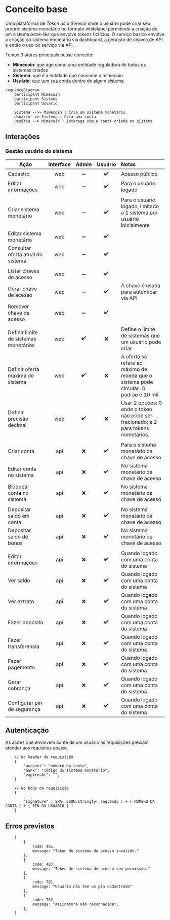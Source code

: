 # Conceito base
Uma plataforma de *Token as a Service* onde o usuário pode criar seu próprio sistema monetário no formato whitelabel permitindo a criação de um sistema *bank-like* que envolve tokens fictícios. O serviço basico envolve a criação do sistema monetário via dashboard, a geração de chaves de API e então o uso do serviço via API.

Temos 3 atores principais nesse conceito:

 - **Mimecoin**: que age como uma entidade reguladora de todos os sistemas criados
 - **Sistema**: que é a entidade que consome o mimecoin
 - **Usuário**: que tem sua conta dentro de algum sistema

```mermaid
sequenceDiagram
	participant Mimecoin
	participant Sistema
	participant Usuário
	
	Sistema -->> Mimecoin : Cria um sistema monetário
	Usuário ->> Sistema : Cria uma conta
	Usuário --> Mimecoin : Interage com a conta criada no sistema
```

## Interações

### Gestão usuário do sistema

| Ação | Interface | Admin | Usuário | Notas
| -- | :--: | :--: | :--: | :-- | 
| Cadastro | web | ➖ | ✔️ | Acesso público
| Editar informações | web | ➖ | ✔️ | Para o usuário logado
||
| Criar sistema monetário | web | ➖ | ✔️ | Para o usuário logado, limitado a 1 sistema por usuário inicialmente
| Editar sistema monetário | web | ➖ | ✔️ | 
| Consultar oferta atual do sistema | web | ➖ | ✔️ | 
||
| Listar chaves de acesso | web | ➖ | ✔️ |
| Gerar chave de acesso | web | ➖ | ✔️ | A chave é usada para autenticar via API
| Remover chave de acesso | web | ➖ | ✔️ | 
||
| Definir limite de sistemas monetários | web | ✔️ | ❌ | Define o limite de sistemas que um usuário pode criar |
| Definir oferta máxima de sistema | web | ✔️ | ❌ | A oferta se refere ao máximo de moeda que o sistema pode circular. O padrão é 10 mil. |
| Definir precisão decimal | web | ✔️ | ❌ | Usar 2 opções: 0 onde o token não pode ser fracionado; e 2 para tokens monetários. |
||
| Criar conta | api | ❌ | ✔️ | Para o sistema monetário da chave de acesso |
| Editar conta no sistema | api | ❌ | ✔️ | No sistema monetário da chave de acesso |
| Bloquear conta no sistema  | api | ❌ | ✔️ | No sistema monetário da chave de acesso |
||
| Depositar saldo em conta  | api | ❌ | ✔️ | No sistema monetário da chave de acesso |
| Depositar saldo de bonus | api | ❌ | ✔️ | No sistema monetário da chave de acesso |
||
| Editar informações | api | ❌ | ✔️ | Quando logado com uma conta do sistema
| Ver saldo | api | ❌ | ✔️ | Quando logado com uma conta do sistema
| Ver extrato | api | ❌ | ✔️ | Quando logado com uma conta do sistema
| Fazer depósito | api | ❌ | ✔️ | Quando logado com uma conta do sistema
| Fazer transferencia | api | ❌ | ✔️ | Quando logado com uma conta do sistema
| Fazer pagemento | api | ❌ | ✔️ | Quando logado com uma conta do sistema
| Gerar cobrança | api | ❌ | ✔️ | Quando logado com uma conta do sistema
| Configurar pin de segurança | api | ❌ | ✔️ | Quando logado com uma conta do sistema

## Autenticação

As ações que envolvem conta de um usuário as requisições preciam atender aos requisitos abaixo.

```
    // No header da requisição
    {
        "account": "número da conta",
        "bank": "código do sistema monetário",
        "expiresAt": "",
    }

    // No body da requisição
    {
        ...,
        "signature" : SHA( JSON.stringfy( req.body ) + { NÚMERO DA CONTA } + { PIN DO USUÀRIO } )
    }
```

## Erros previstos

```
    [
        {
            code: 401,
            message: "Token de sistema de acesso inválido."
        },
        {
            code: 403,
            message: "Token de sistema de acesso sem permissão."
        },
        {
            code: 701,
            message: "Usuário não tem um pin cadastrado"
        },
        {
            code: 702,
            message: "Assinatura não reconhecida",
        },
    ]
```
